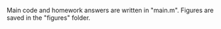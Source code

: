 Main code and homework answers are written in "main.m". Figures are saved in the "figures" folder. 
